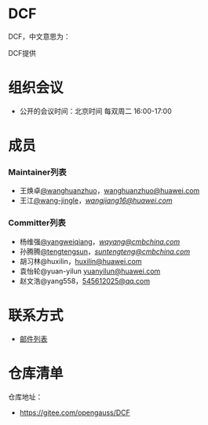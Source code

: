 # DCF
DCF，中文意思为： 

DCF提供

# 组织会议

- 公开的会议时间：北京时间 每双周二 16:00-17:00

# 成员

### Maintainer列表
- 王焕卓[@wanghuanzhuo](https://gitee.com/wang-jingle)，wanghuanzhuo@huawei.com
- 王江[@wang-jingle](https://gitee.com/wang-jingle)，*wangjiang16@huawei.com*

### Committer列表
- 杨维强[@yangweiqiang](https://gitee.com/yangweiqiang)，*wqyang@cmbchina.com*
- 孙腾腾[@tengtengsun](https://gitee.com/tengtengsun)，*suntengteng@cmbchina.com*
- 胡习林@huxilin，huxilin@huawei.com
- 袁怡轮@yuan-yilun yuanyilun@huawei.com
- 赵文浩@yang558，545612025@qq.com

# 联系方式

- [邮件列表](https://mailweb.opengauss.org/postorius/lists/dcf.opengauss.org/)


# 仓库清单

仓库地址：
- https://gitee.com/opengauss/DCF


